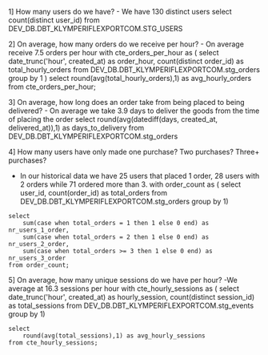 1] How many users do we have?
    - We have 130 distinct users
    select count(distinct user_id)
    from DEV_DB.DBT_KLYMPERIFLEXPORTCOM.STG_USERS

2] On average, how many orders do we receive per hour?
    - On average receive 7.5 orders per hour
    with 
    cte_orders_per_hour as (
    select
    date_trunc('hour', created_at) as order_hour,
    count(distinct order_id) as total_hourly_orders
    from DEV_DB.DBT_KLYMPERIFLEXPORTCOM.stg_orders
    group by 1
    )
    select 
        round(avg(total_hourly_orders),1) as avg_hourly_orders
    from cte_orders_per_hour;

3] On average, how long does an order take from being placed to being delivered?
    - On average we take 3.9 days to deliver the goods from the time of placing the order
    select
    round(avg(datediff(days, created_at, delivered_at)),1) as days_to_delivery
    from DEV_DB.DBT_KLYMPERIFLEXPORTCOM.stg_orders

4] How many users have only made one purchase? Two purchases? Three+ purchases?
   - In our historical data we have 25 users that placed 1 order, 28 users with 2 orders while 71 ordered more than 3.
   with order_count as (
    select
        user_id,
        count(order_id) as total_orders
    from DEV_DB.DBT_KLYMPERIFLEXPORTCOM.stg_orders
    group by 1)

    select
        sum(case when total_orders = 1 then 1 else 0 end) as nr_users_1_order,
        sum(case when total_orders = 2 then 1 else 0 end) as nr_users_2_order,
        sum(case when total_orders >= 3 then 1 else 0 end) as nr_users_3_order
    from order_count;

5] On average, how many unique sessions do we have per hour?
    -We average at 16.3 sessions per hour
    with
        cte_hourly_sessions as (
        select
        date_trunc('hour', created_at) as hourly_session,
        count(distinct session_id) as total_sessions
    from DEV_DB.DBT_KLYMPERIFLEXPORTCOM.stg_events
    group by 1)

    select 
        round(avg(total_sessions),1) as avg_hourly_sessions
    from cte_hourly_sessions;

